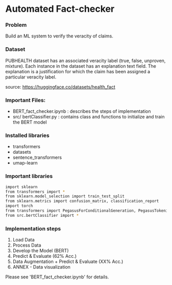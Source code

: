 # Automated Fact-checker

### Problem
Build an ML system to verify the veracity of claims.

### Dataset
PUBHEALTH dataset has an associated veracity label (true, false, unproven, mixture). Each instance in the dataset has an explanation text field. The explanation is a justification for which the claim has been assigned a particular veracity label.

source: https://huggingface.co/datasets/health_fact


### Important Files:
* BERT_fact_checker.ipynb : describes the steps of implementation
* src/ bertClassifier.py : contains class and functions to initialize and train the BERT model


### Installed libraries
* transformers 
* datasets 
* sentence_transformers 
* umap-learn


### Important libraries
```bash
import sklearn
from transformers import *
from sklearn.model_selection import train_test_split
from sklearn.metrics import confusion_matrix, classification_report
import torch
from transformers import PegasusForConditionalGeneration, PegasusTokenizer
from src.bertClassifier import *
```

### Implementation steps
1.   Load Data
2.   Process Data
3.   Develop the Model (BERT)
4.   Predict & Evaluate (62% Acc.)
5.   Data Augmentation + Predict & Evaluate (XX% Acc.)
6.   ANNEX - Data visualization

Please see 'BERT_fact_checker.ipynb' for details.
